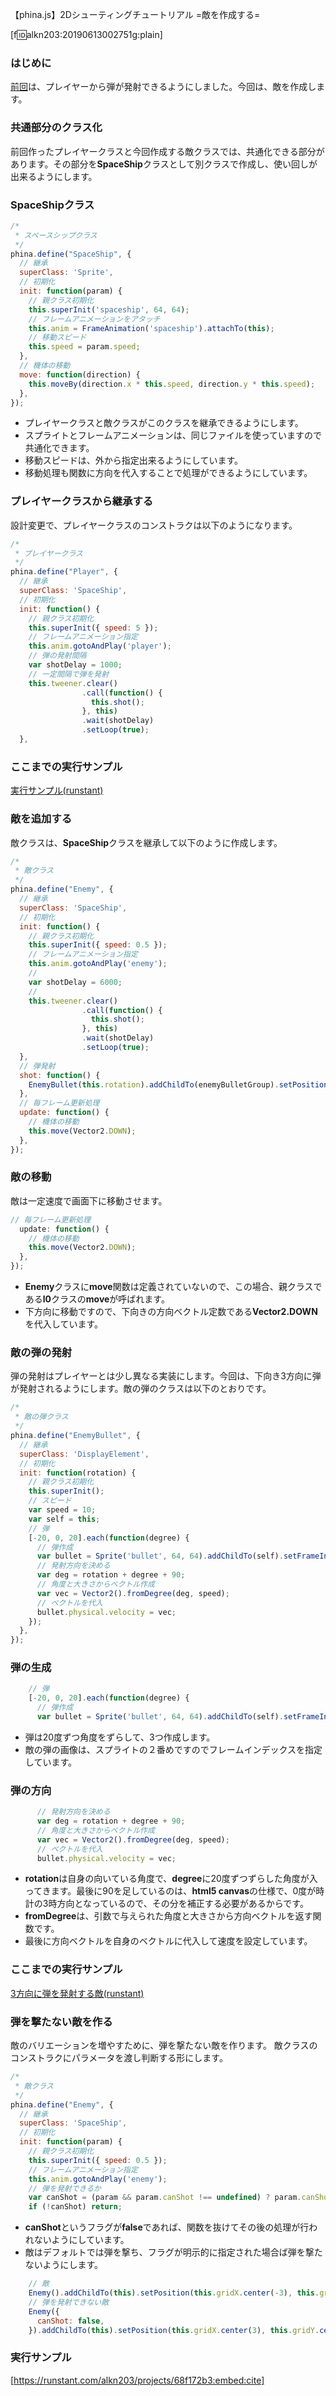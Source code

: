 【phina.js】2Dシューティングチュートリアル =敵を作成する=

[f:id:alkn203:20190613002751g:plain]

### はじめに
[前回](04-playershot.md)は、プレイヤーから弾が発射できるようにしました。今回は、敵を作成します。

### 共通部分のクラス化
前回作ったプレイヤークラスと今回作成する敵クラスでは、共通化できる部分があります。その部分を**SpaceShip**クラスとして別クラスで作成し、使い回しが出来るようにします。

### SpaceShipクラス

```javascript
/*
 * スペースシップクラス
 */
phina.define("SpaceShip", {
  // 継承
  superClass: 'Sprite',
  // 初期化
  init: function(param) {
    // 親クラス初期化
    this.superInit('spaceship', 64, 64);
    // フレームアニメーションをアタッチ
    this.anim = FrameAnimation('spaceship').attachTo(this);
    // 移動スピード
    this.speed = param.speed;
  },
  // 機体の移動
  move: function(direction) {
    this.moveBy(direction.x * this.speed, direction.y * this.speed);
  },
});
```

- プレイヤークラスと敵クラスがこのクラスを継承できるようにします。
- スプライトとフレームアニメーションは、同じファイルを使っていますので共通化できます。
- 移動スピードは、外から指定出来るようにしています。
- 移動処理も関数に方向を代入することで処理ができるようにしています。

### プレイヤークラスから継承する
設計変更で、プレイヤークラスのコンストラクは以下のようになります。

```javascript
/*
 * プレイヤークラス
 */
phina.define("Player", {
  // 継承
  superClass: 'SpaceShip',
  // 初期化
  init: function() {
    // 親クラス初期化
    this.superInit({ speed: 5 });
    // フレームアニメーション指定
    this.anim.gotoAndPlay('player');
    // 弾の発射間隔
    var shotDelay = 1000;
    // 一定間隔で弾を発射
    this.tweener.clear()
                .call(function() {
                  this.shot();
                }, this)
                .wait(shotDelay)
                .setLoop(true); 
  },
```

### ここまでの実行サンプル

[実行サンプル(runstant)](http://runstant.com/alkn203/projects/98cae238)

### 敵を追加する
敵クラスは、**SpaceShip**クラスを継承して以下のように作成します。

```javascript
/*
 * 敵クラス
 */
phina.define("Enemy", {
  // 継承
  superClass: 'SpaceShip',
  // 初期化
  init: function() {
    // 親クラス初期化
    this.superInit({ speed: 0.5 });
    // フレームアニメーション指定
    this.anim.gotoAndPlay('enemy');
    //
    var shotDelay = 6000;
    //
    this.tweener.clear()
                .call(function() {
                  this.shot();
                }, this)
                .wait(shotDelay)
                .setLoop(true);
  },
  // 弾発射
  shot: function() {
    EnemyBullet(this.rotation).addChildTo(enemyBulletGroup).setPosition(this.x, this.y);
  },
  // 毎フレーム更新処理
  update: function() {
    // 機体の移動
    this.move(Vector2.DOWN);
  },
});
```

### 敵の移動
敵は一定速度で画面下に移動させます。

```javascript
// 毎フレーム更新処理
  update: function() {
    // 機体の移動
    this.move(Vector2.DOWN);
  },
});
```

- **Enemy**クラスに**move**関数は定義されていないので、この場合、親クラスである**l0**クラスの**move**が呼ばれます。
- 下方向に移動ですので、下向きの方向ベクトル定数である**Vector2.DOWN**を代入しています。

### 敵の弾の発射
弾の発射はプレイヤーとは少し異なる実装にします。今回は、下向き3方向に弾が発射されるようにします。敵の弾のクラスは以下のとおりです。

```javascript
/*
 * 敵の弾クラス
 */
phina.define("EnemyBullet", {
  // 継承
  superClass: 'DisplayElement',
  // 初期化
  init: function(rotation) {
    // 親クラス初期化
    this.superInit();
    // スピード
    var speed = 10;
    var self = this;
    // 弾
    [-20, 0, 20].each(function(degree) {
      // 弾作成
      var bullet = Sprite('bullet', 64, 64).addChildTo(self).setFrameIndex(1);
      // 発射方向を決める
      var deg = rotation + degree + 90;
      // 角度と大きさからベクトル作成
      var vec = Vector2().fromDegree(deg, speed);
      // ベクトルを代入
      bullet.physical.velocity = vec;
    });
  },
});
```

### 弾の生成
```javascript
    // 弾
    [-20, 0, 20].each(function(degree) {
      // 弾作成
      var bullet = Sprite('bullet', 64, 64).addChildTo(self).setFrameIndex(1);
```

- 弾は20度ずつ角度をずらして、3つ作成します。
- 敵の弾の画像は、スプライトの２番めですのでフレームインデックスを指定しています。

### 弾の方向
```javascript
      // 発射方向を決める
      var deg = rotation + degree + 90;
      // 角度と大きさからベクトル作成
      var vec = Vector2().fromDegree(deg, speed);
      // ベクトルを代入
      bullet.physical.velocity = vec;
```

- **rotation**は自身の向いている角度で、**degree**に20度ずつずらした角度が入ってきます。最後に90を足しているのは、**html5 canvas**の仕様で、0度が時計の3時方向となっているので、その分を補正する必要があるからです。
- **fromDegree**は、引数で与えられた角度と大きさから方向ベクトルを返す関数です。
- 最後に方向ベクトルを自身のベクトルに代入して速度を設定しています。

### ここまでの実行サンプル
[3方向に弾を発射する敵(runstant)](https://runstant.com/alkn203/projects/c91f1564)

### 弾を撃たない敵を作る
敵のバリエーションを増やすために、弾を撃たない敵を作ります。
敵クラスのコンストラクにパラメータを渡し判断する形にします。

```javascript
/*
 * 敵クラス
 */
phina.define("Enemy", {
  // 継承
  superClass: 'SpaceShip',
  // 初期化
  init: function(param) {
    // 親クラス初期化
    this.superInit({ speed: 0.5 });
    // フレームアニメーション指定
    this.anim.gotoAndPlay('enemy');
    // 弾を発射できるか
    var canShot = (param && param.canShot !== undefined) ? param.canShot : true;
    if (!canShot) return;
```

* **canShot**というフラグが**false**であれば、関数を抜けてその後の処理が行われないようにしています。
* 敵はデフォルトでは弾を撃ち、フラグが明示的に指定された場合ば弾を撃たないようにします。

```javascript
    // 敵
    Enemy().addChildTo(this).setPosition(this.gridX.center(-3), this.gridY.center(-2));
    // 弾を発射できない敵
    Enemy({
      canShot: false,
    }).addChildTo(this).setPosition(this.gridX.center(3), this.gridY.center(-2));
```

### 実行サンプル
[https://runstant.com/alkn203/projects/68f172b3:embed:cite]
